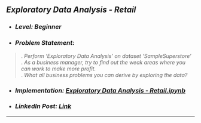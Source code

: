 ## _Exploratory Data Analysis - Retail_
* ### _Level: Beginner_
* ### _Problem Statement:_
> . _Perform ‘Exploratory Data Analysis’ on dataset ‘SampleSuperstore’_  
> . _As a business manager, try to find out the weak areas where you can work to make more profit._  
> . _What all business problems you can derive by exploring the data?_  
* ### _Implementation: [Exploratory Data Analysis - Retail.ipynb](https://github.com/sansuthi/Data-Science-The-Sparks-Foundation/blob/main/TASK%20%233/Task%20%233%20Exploratory%20Data%20Analysis%20-%20Retail.ipynb)_
* ### _LinkedIn Post: [Link](https://www.linkedin.com/posts/sansuthi_gripjune21-internship-thesparksfoundation-activity-6810100637934592000-v4h5/)_
---
